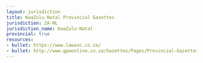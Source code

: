 ```yaml
---
layout: jurisdiction
title: KwaZulu-Natal Provincial Gazettes
jurisdiction: ZA-NL
jurisdiction_name: KwaZulu-Natal
provincial: true
resources: 
- bullet: https://www.lawsoc.co.za/
- bullet: http://www.gpwonline.co.za/Gazettes/Pages/Provincial-Gazettes-KwaZulu-Natal.aspx
---
```



